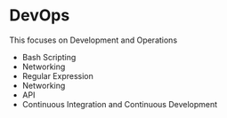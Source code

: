 # DevOps
This focuses on Development and Operations
- Bash Scripting
- Networking
- Regular Expression
- Networking
- API
- Continuous Integration and Continuous Development
